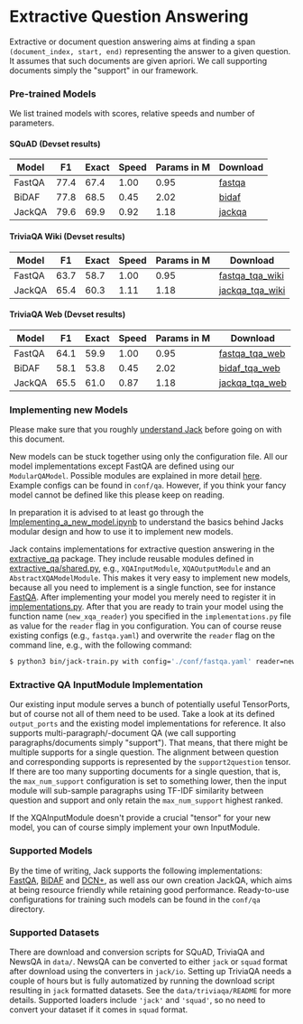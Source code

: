 # Extractive Question Answering

Extractive or document question answering aims at finding a span `(document_index, start, end)` representing the answer
to a given question. It assumes that such documents are given apriori. We call supporting documents simply the "support"
in our framework.

### Pre-trained Models

We list trained models with scores, relative speeds and number of parameters.
 
#### SQuAD (Devset results)

| Model         |  F1  | Exact  | Speed | Params in M  | Download        |
|---------------|------|--------|-------|--------------|-----------------|
| FastQA        | 77.4 |  67.4  |  1.00  |     0.95     | [fastqa]        |
| BiDAF         | 77.8 |  68.5  |  0.45  |     2.02     | [bidaf]         |
| JackQA        | 79.6 |  69.9  |  0.92  |     1.18     | [jackqa]  |

[bidaf]: https://www.dropbox.com/s/63zkes18juan7wa/bidaf.zip?dl=1
[fastqa]: https://www.dropbox.com/s/qb796uljoqj0lvo/fastqa.zip?dl=1
[jackqa]: https://www.dropbox.com/s/061y88hcq62az63/jack_qa.zip?dl=1

#### TriviaQA Wiki (Devset results)

| Model         |  F1  | Exact  | Speed | Params in M  | Download          |
|---------------|------|--------|-------|--------------|-------------------|
| FastQA        | 63.7 |  58.7  |  1.00  |     0.95     | [fastqa_tqa_wiki] |
| JackQA        | 65.4 |  60.3  |  1.11  |     1.18     | [jackqa_tqa_wiki] |

<!---[bidaf_tqa_wiki]: ---> 
[fastqa_tqa_wiki]: https://www.dropbox.com/s/cf8ymjtxu3o02wb/fastqa.zip?dl=1
[jackqa_tqa_wiki]: https://www.dropbox.com/s/e96cox9dqaanbyw/jack_qa.zip?dl=1

#### TriviaQA Web (Devset results)

| Model         |  F1  | Exact  | Speed | Params in M  | Download          |
|---------------|------|--------|-------|--------------|-------------------|
| FastQA        | 64.1 | 59.9   |  1.00 |    0.95      | [fastqa_tqa_web]  |
| BiDAF         | 58.1 | 53.8   |  0.45 |    2.02      | [bidaf_tqa_web]   |
| JackQA        | 65.5 | 61.0   |  0.87 |    1.18      | [jackqa_tqa_web]  |

[bidaf_tqa_web]: https://www.dropbox.com/s/lsy8z9zuzb24gvc/bidaf.zip?dl=0
[fastqa_tqa_web]: https://www.dropbox.com/s/nqwvv29gmo5zzm2/fastqa.zip?dl=1
[jackqa_tqa_web]: https://www.dropbox.com/s/9ntnylqjdvwie7h/jack_qa.zip?dl=1

### Implementing new Models

Please make sure that you roughly [understand Jack](/docs/Understanding_Jack_the_Reader.md) before going on with
this document.

New models can be stuck together using only the configuration file. All our model implementations except FastQA are
defined using our `ModularQAModel`. Possible modules are explained in more detail [here](/docs/Encoder_Modules.md).
Example configs can be found in `conf/qa`. However, if you think your fancy model cannot be defined like this please
keep on reading.

In preparation it is advised to at least go through the
[Implementing_a_new_model.ipynb](/notebooks/Implementing_a_new_model.ipynb) to understand the basics behind Jacks modular
design and how to use it to implement new models.

Jack contains implementations for extractive question answering in the [extractive_qa](/jack/readers/extractive_qa)
package. They include reusable modules defined in [extractive_qa/shared.py](/jack/readers/extractive_qa/shared.py),
e.g., `XQAInputModule`, `XQAOutputModule` and an `AbstractXQAModelModule`. This makes it very easy to implement new
models, because all you need to implement is a single function, see for instance [FastQA](/jack/readers/extractive_qa/fastqa.py). 
After implementing your model you merely need to register it in 
[implementations.py](/jack/readers/implementations.py). After that you are ready to train your model using the function
name (`new_xqa_reader`) you specified in the `implementations.py` file as value for the `reader` flag in you
configuration. You can of course reuse existing configs (e.g., `fastqa.yaml`) and overwrite the `reader` flag on the
command line, e.g., with the following command:

```bash
$ python3 bin/jack-train.py with config='./conf/fastqa.yaml' reader=new_xqa_reader
```

### Extractive QA InputModule Implementation

Our existing input module serves a bunch of potentially useful TensorPorts, but of course not all of them need to be
used. Take a look at its defined `output_ports` and the existing model implementations for reference.
It also supports multi-paragraph/-document QA (we call supporting paragraphs/documents simply "support"). 
That means, that there might be multiple supports for a single question. The alignment between question and corresponding
supports is represented by the `support2question` tensor. If there are too many supporting documents for a single
question, that is, the `max_num_support` configuration is set to something lower, then the input module will sub-sample
paragraphs using TF-IDF similarity between question and support and only retain the `max_num_support` highest ranked.

If the XQAInputModule doesn't provide a crucial "tensor" for your new model, you can of course simply implement your own
InputModule.

### Supported Models

By the time of writing, Jack supports the following implementations: [FastQA][fastqa], [BiDAF][bidaf] and [DCN+][dcn+],
as well ass our own creation JackQA, which aims at being resource friendly while retaining good performance. 
Ready-to-use configurations for training such models can be found in the `conf/qa` directory.

[fastqa]: https://arxiv.org/abs/1703.04816
[bidaf]: https://arxiv.org/abs/1611.01603
[dcn+]: https://arxiv.org/abs/1711.00106

### Supported Datasets

There are download and conversion scripts for SQuAD, TriviaQA and NewsQA in `data/`. NewsQA can be converted to either
`jack` or `squad` format after download using the converters in `jack/io`. Setting up TriviaQA needs a couple of hours 
but is fully automatized by running the download script resulting in `jack` formatted datasets. See the 
`data/triviaqa/README` for more details. Supported loaders include `'jack'` and `'squad'`, so no need to convert your
dataset if it comes in `squad` format.


[squad]: https://rajpurkar.github.io/SQuAD-explorer/
[triviaqa]: http://nlp.cs.washington.edu/triviaqa/
[newsqa]: https://datasets.maluuba.com/NewsQA
